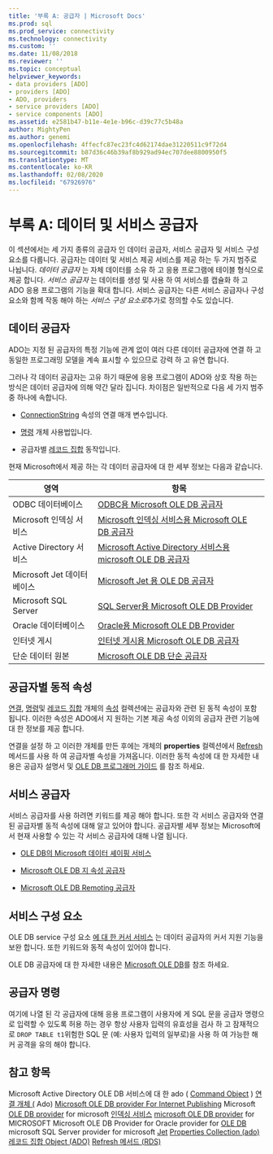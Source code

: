 ```yaml
---
title: '부록 A: 공급자 | Microsoft Docs'
ms.prod: sql
ms.prod_service: connectivity
ms.technology: connectivity
ms.custom: ''
ms.date: 11/08/2018
ms.reviewer: ''
ms.topic: conceptual
helpviewer_keywords:
- data providers [ADO]
- providers [ADO]
- ADO, providers
- service providers [ADO]
- service components [ADO]
ms.assetid: e2581b47-b11e-4e1e-b96c-d39c77c5b48a
author: MightyPen
ms.author: genemi
ms.openlocfilehash: 4ffecfc87ec23fc4d62174dae31220511c9f72d4
ms.sourcegitcommit: b87d36c46b39af8b929ad94ec707dee8800950f5
ms.translationtype: MT
ms.contentlocale: ko-KR
ms.lasthandoff: 02/08/2020
ms.locfileid: "67926976"
---
```

# <a name="appendix-a-data-and-service-providers"></a>부록 A: 데이터 및 서비스 공급자
이 섹션에서는 세 가지 종류의 공급자 인 데이터 공급자, 서비스 공급자 및 서비스 구성 요소를 다룹니다. 공급자는 데이터 및 서비스 제공 서비스를 제공 하는 두 가지 범주로 나뉩니다. *데이터 공급자* 는 자체 데이터를 소유 하 고 응용 프로그램에 테이블 형식으로 제공 합니다. *서비스 공급자* 는 데이터를 생성 및 사용 하 여 서비스를 캡슐화 하 고 ADO 응용 프로그램의 기능을 확대 합니다. 서비스 공급자는 다른 서비스 공급자나 구성 요소와 함께 작동 해야 하는 *서비스 구성 요소로*추가로 정의할 수도 있습니다.

## <a name="data-providers"></a>데이터 공급자
 ADO는 지정 된 공급자의 특정 기능에 관계 없이 여러 다른 데이터 공급자에 연결 하 고 동일한 프로그래밍 모델을 계속 표시할 수 있으므로 강력 하 고 유연 합니다.

 그러나 각 데이터 공급자는 고유 하기 때문에 응용 프로그램이 ADO와 상호 작용 하는 방식은 데이터 공급자에 의해 약간 달라 집니다. 차이점은 일반적으로 다음 세 가지 범주 중 하나에 속합니다.

-   [ConnectionString](../../../ado/reference/ado-api/connectionstring-property-ado.md) 속성의 연결 매개 변수입니다.

-   [명령](../../../ado/reference/ado-api/command-object-ado.md) 개체 사용법입니다.

-   공급자별 [레코드 집합](../../../ado/reference/ado-api/recordset-object-ado.md) 동작입니다.

 현재 Microsoft에서 제공 하는 각 데이터 공급자에 대 한 세부 정보는 다음과 같습니다.

|영역|항목|
|----------|-----------|
|ODBC 데이터베이스|[ODBC용 Microsoft OLE DB 공급자](../../../ado/guide/appendixes/microsoft-ole-db-provider-for-odbc.md)|
|Microsoft 인덱싱 서비스|[Microsoft 인덱싱 서비스용 Microsoft OLE DB 공급자](../../../ado/guide/appendixes/microsoft-ole-db-provider-for-microsoft-indexing-service.md)|
|Active Directory 서비스|[Microsoft Active Directory 서비스용 microsoft OLE DB 공급자](../../../ado/guide/appendixes/microsoft-ole-db-provider-for-microsoft-active-directory-service.md)|
|Microsoft Jet 데이터베이스|[Microsoft Jet 용 OLE DB 공급자](../../../ado/guide/appendixes/microsoft-ole-db-provider-for-microsoft-jet.md)|
|Microsoft SQL Server|[SQL Server용 Microsoft OLE DB Provider](../../../ado/guide/appendixes/microsoft-ole-db-provider-for-sql-server.md)|
|Oracle 데이터베이스|[Oracle용 Microsoft OLE DB Provider](../../../ado/guide/appendixes/microsoft-ole-db-provider-for-oracle.md)|
|인터넷 게시|[인터넷 게시용 Microsoft OLE DB 공급자](../../../ado/guide/appendixes/microsoft-ole-db-provider-for-internet-publishing.md)|
|단순 데이터 원본|[Microsoft OLE DB 단순 공급자](../../../ado/guide/appendixes/microsoft-ole-db-simple-provider.md)|

## <a name="provider-specific-dynamic-properties"></a>공급자별 동적 속성
 [연결](../../../ado/reference/ado-api/connection-object-ado.md), [명령](../../../ado/reference/ado-api/command-object-ado.md)및 [레코드 집합](../../../ado/reference/ado-api/recordset-object-ado.md) 개체의 [속성](../../../ado/reference/ado-api/properties-collection-ado.md) 컬렉션에는 공급자와 관련 된 동적 속성이 포함 됩니다. 이러한 속성은 ADO에서 지 원하는 기본 제공 속성 이외의 공급자 관련 기능에 대 한 정보를 제공 합니다.

 연결을 설정 하 고 이러한 개체를 만든 후에는 개체의 **properties** 컬렉션에서 [Refresh](../../../ado/reference/ado-api/refresh-method-ado.md) 메서드를 사용 하 여 공급자별 속성을 가져옵니다. 이러한 동적 속성에 대 한 자세한 내용은 공급자 설명서 및 [OLE DB 프로그래머 가이드](https://msdn.microsoft.com/3c5e2dd5-35e5-4a93-ac3a-3818bb43bbf8) 를 참조 하세요.

## <a name="service-providers"></a>서비스 공급자
 서비스 공급자를 사용 하려면 키워드를 제공 해야 합니다. 또한 각 서비스 공급자와 연결 된 공급자별 동적 속성에 대해 알고 있어야 합니다. 공급자별 세부 정보는 Microsoft에서 현재 사용할 수 있는 각 서비스 공급자에 대해 나열 됩니다.

-   [OLE DB의 Microsoft 데이터 셰이핑 서비스](../../../ado/guide/appendixes/microsoft-data-shaping-service-for-ole-db-ado-service-provider.md)

-   [Microsoft OLE DB 지 속성 공급자](../../../ado/guide/appendixes/microsoft-ole-db-persistence-provider-ado-service-provider.md)

-   [Microsoft OLE DB Remoting 공급자](../../../ado/guide/appendixes/microsoft-ole-db-remoting-provider-ado-service-provider.md)

## <a name="service-components"></a>서비스 구성 요소
 OLE DB service 구성 요소 [에 대 한 커서 서비스](../../../ado/guide/appendixes/microsoft-cursor-service-for-ole-db-ado-service-component.md) 는 데이터 공급자의 커서 지원 기능을 보완 합니다. 또한 키워드와 동적 속성이 있어야 합니다.

 OLE DB 공급자에 대 한 자세한 내용은 [Microsoft OLE DB](https://msdn.microsoft.com/library/windows/desktop/ms722784.aspx)를 참조 하세요.

## <a name="provider-commands"></a>공급자 명령
 여기에 나열 된 각 공급자에 대해 응용 프로그램이 사용자에 게 SQL 문을 공급자 명령으로 입력할 수 있도록 허용 하는 경우 항상 사용자 입력의 유효성을 검사 하 고 잠재적으로 `DROP TABLE t1`위험한 SQL 문 (예: 사용자 입력의 일부로)을 사용 하 여 가능한 해커 공격을 유의 해야 합니다.

## <a name="see-also"></a>참고 항목
 Microsoft Active Directory OLE DB 서비스에 대 한 ado ( [Command Object](../../../ado/reference/ado-api/command-object-ado.md) ) [연결 개체 (](../../../ado/reference/ado-api/connection-object-ado.md) Ado) [Microsoft OLE DB provider For Internet Publishing](../../../ado/guide/appendixes/microsoft-ole-db-provider-for-internet-publishing.md) Microsoft [OLE DB provider](../../../ado/guide/appendixes/microsoft-ole-db-provider-for-microsoft-active-directory-service.md) for microsoft [인덱싱 서비스](../../../ado/guide/appendixes/microsoft-ole-db-provider-for-microsoft-indexing-service.md) [microsoft OLE DB provider](../../../ado/guide/appendixes/microsoft-ole-db-provider-for-odbc.md) [](../../../ado/guide/appendixes/microsoft-ole-db-provider-for-oracle.md) for MICROSOFT Microsoft OLE DB Provider for Oracle provider for [OLE DB](../../../ado/guide/appendixes/microsoft-ole-db-provider-for-sql-server.md) microsoft SQL Server provider for microsoft [Jet](../../../ado/guide/appendixes/microsoft-ole-db-provider-for-microsoft-jet.md) [Properties Collection (ado)](../../../ado/reference/ado-api/properties-collection-ado.md) [레코드 집합 Object (ADO)](../../../ado/reference/ado-api/recordset-object-ado.md) [Refresh 메서드 (RDS)](../../../ado/reference/rds-api/refresh-method-rds.md)
